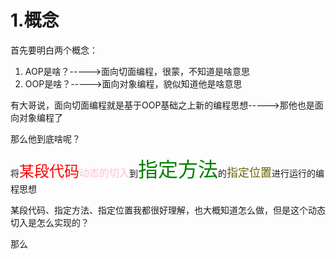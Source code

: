 <!--
 * @Author: 孙浩然
 * @Date: 2020-07-13 14:39:26
 * @LastEditors: 孙浩然
 * @LastEditTime: 2020-07-13 15:23:31
 * @FilePath: \Java-Point\docs\2.Study\12.Spring\3-AOP.md
 * @博客地址: 个人博客，如果各位客官觉得不错，请点个赞，谢谢。[地址](https://codefool0307.github.io/Java-Point/#/)，如对源码有异议请在我的博客中提问
--> 
# 1.概念

首先要明白两个概念：

1. AOP是啥？----->面向切面编程，很蒙，不知道是啥意思
2. OOP是啥？----->面向对象编程，貌似知道他是啥意思

有大哥说，面向切面编程就是基于OOP基础之上新的编程思想----->那他也是面向对象编程了

那么他到底啥呢？

将<font color='red' size='5'>某段代码</font><font color='pink' size='3'>动态的切入</font>到<font color='green' size='6'>指定方法</font>的<font color='#6762' size='4'>指定位置</font>进行运行的编程思想

某段代码、指定方法、指定位置我都很好理解，也大概知道怎么做，但是这个动态切入是怎么实现的？

那么